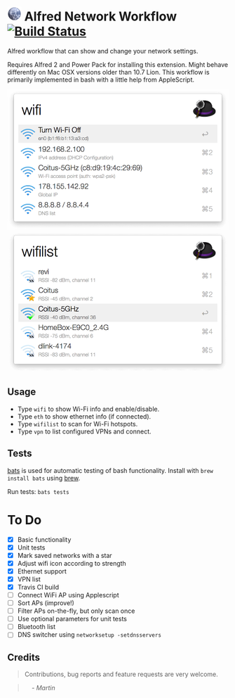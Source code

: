 # <img src="icon.png" alt="network" width="32"> Alfred Network Workflow [![Build Status](https://travis-ci.org/mrodalgaard/alfred-network-workflow.svg?branch=master)](https://travis-ci.org/mrodalgaard/alfred-network-workflow)

Alfred workflow that can show and change your network settings.

Requires Alfred 2 and Power Pack for installing this extension. Might behave differently on Mac OSX versions older than 10.7 Lion. This workflow is primarily implemented in bash with a little help from AppleScript.

<p align="center">
<img src="screenshots/wifi-preview.png" alt="alfred-wifi-workflow-wifi" width="600">
<img src="screenshots/wifilist-preview.png" alt="alfred-wifi-workflow-wifilist" width="600">
</p>

## Usage

* Type `wifi` to show Wi-Fi info and enable/disable.
* Type `eth` to show ethernet info (if connected).
* Type `wifilist` to scan for Wi-Fi hotspots.
* Type `vpn` to list configured VPNs and connect.

## Tests

[bats](https://github.com/sstephenson/bats) is used for automatic testing of bash functionality. Install with `brew install bats` using [brew](http://brew.sh/).

Run tests: `bats tests`

# To Do

- [x] Basic functionality
- [x] Unit tests
- [x] Mark saved networks with a star
- [x] Adjust wifi icon according to strength
- [x] Ethernet support
- [x] VPN list
- [x] Travis CI build
- [ ] Connect WiFi AP using Applescript
- [ ] Sort APs (improve!)
- [ ] Filter APs on-the-fly, but only scan once
- [ ] Use optional parameters for unit tests
- [ ] Bluetooth list
- [ ] DNS switcher using `networksetup -setdnsservers`

## Credits

> Contributions, bug reports and feature requests are very welcome.

> &nbsp; &nbsp; _- Martin_
